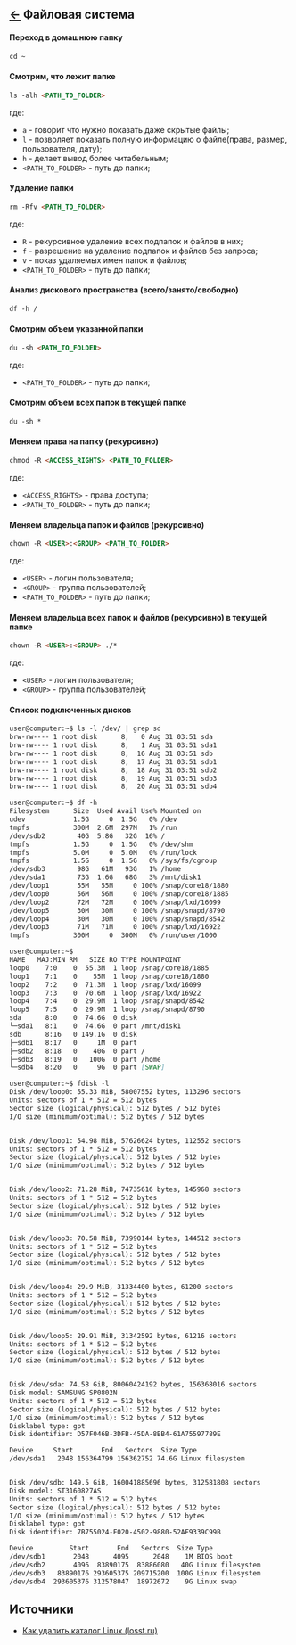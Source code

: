 [&larr;](readme.md "SSH команды") Файловая система
--------------------------------------------------

#### Переход в домашнюю папку

```markdown
cd ~
```

#### Смотрим, что лежит папке

```markdown
ls -alh <PATH_TO_FOLDER>
```

где:
 
- `a` - говорит что нужно показать даже скрытые файлы;
- `l` - позволяет показать полную информацию о файле(права, размер, пользователя, дату);
- `h` - делает вывод более читабельным;
- `<PATH_TO_FOLDER>` - путь до папки;

#### Удаление папки

```markdown
rm -Rfv <PATH_TO_FOLDER>
```

где:
 
- `R` - рекурсивное удаление всех подпапок и файлов в них;
- `f` - разрешение на удаление подпапок и файлов без запроса;
- `v` - показ удаляемых имен папок и файлов;
- `<PATH_TO_FOLDER>` - путь до папки;

#### Анализ дискового пространства (всего/занято/свободно)

```markdown
df -h /
```

#### Смотрим объем указанной папки

```markdown
du -sh <PATH_TO_FOLDER>
```

где:
 
- `<PATH_TO_FOLDER>` - путь до папки;

#### Смотрим объем всех папок в текущей папке

```markdown
du -sh *
```

#### Меняем права на папку (рекурсивно)

```markdown
chmod -R <ACCESS_RIGHTS> <PATH_TO_FOLDER>
```

где:
 
- `<ACCESS_RIGHTS>` - права доступа;
- `<PATH_TO_FOLDER>` - путь до папки;

#### Меняем владельца папок и файлов (рекурсивно)

```markdown
chown -R <USER>:<GROUP> <PATH_TO_FOLDER>
```

где:
 
- `<USER>` - логин пользователя;
- `<GROUP>` - группа пользователей;
- `<PATH_TO_FOLDER>` - путь до папки;

#### Меняем владельца всех папок и файлов (рекурсивно) в текущей папке

```markdown
chown -R <USER>:<GROUP> ./*
```

где:
 
- `<USER>` - логин пользователя;
- `<GROUP>` - группа пользователей;

#### Список подключенных дисков

```markdown
user@computer:~$ ls -l /dev/ | grep sd
brw-rw---- 1 root disk      8,   0 Aug 31 03:51 sda
brw-rw---- 1 root disk      8,   1 Aug 31 03:51 sda1
brw-rw---- 1 root disk      8,  16 Aug 31 03:51 sdb
brw-rw---- 1 root disk      8,  17 Aug 31 03:51 sdb1
brw-rw---- 1 root disk      8,  18 Aug 31 03:51 sdb2
brw-rw---- 1 root disk      8,  19 Aug 31 03:51 sdb3
brw-rw---- 1 root disk      8,  20 Aug 31 03:51 sdb4
```

```markdown
user@computer:~$ df -h
Filesystem      Size  Used Avail Use% Mounted on
udev            1.5G     0  1.5G   0% /dev
tmpfs           300M  2.6M  297M   1% /run
/dev/sdb2        40G  5.8G   32G  16% /
tmpfs           1.5G     0  1.5G   0% /dev/shm
tmpfs           5.0M     0  5.0M   0% /run/lock
tmpfs           1.5G     0  1.5G   0% /sys/fs/cgroup
/dev/sdb3        98G   61M   93G   1% /home
/dev/sda1        73G  1.6G   68G   3% /mnt/disk1
/dev/loop1       55M   55M     0 100% /snap/core18/1880
/dev/loop0       56M   56M     0 100% /snap/core18/1885
/dev/loop2       72M   72M     0 100% /snap/lxd/16099
/dev/loop5       30M   30M     0 100% /snap/snapd/8790
/dev/loop4       30M   30M     0 100% /snap/snapd/8542
/dev/loop3       71M   71M     0 100% /snap/lxd/16922
tmpfs           300M     0  300M   0% /run/user/1000
```

```markdown
user@computer:~$ 
NAME   MAJ:MIN RM   SIZE RO TYPE MOUNTPOINT
loop0    7:0    0  55.3M  1 loop /snap/core18/1885
loop1    7:1    0    55M  1 loop /snap/core18/1880
loop2    7:2    0  71.3M  1 loop /snap/lxd/16099
loop3    7:3    0  70.6M  1 loop /snap/lxd/16922
loop4    7:4    0  29.9M  1 loop /snap/snapd/8542
loop5    7:5    0  29.9M  1 loop /snap/snapd/8790
sda      8:0    0  74.6G  0 disk
└─sda1   8:1    0  74.6G  0 part /mnt/disk1
sdb      8:16   0 149.1G  0 disk
├─sdb1   8:17   0     1M  0 part
├─sdb2   8:18   0    40G  0 part /
├─sdb3   8:19   0   100G  0 part /home
└─sdb4   8:20   0     9G  0 part [SWAP]
```

```markdown
user@computer:~$ fdisk -l
Disk /dev/loop0: 55.33 MiB, 58007552 bytes, 113296 sectors
Units: sectors of 1 * 512 = 512 bytes
Sector size (logical/physical): 512 bytes / 512 bytes
I/O size (minimum/optimal): 512 bytes / 512 bytes


Disk /dev/loop1: 54.98 MiB, 57626624 bytes, 112552 sectors
Units: sectors of 1 * 512 = 512 bytes
Sector size (logical/physical): 512 bytes / 512 bytes
I/O size (minimum/optimal): 512 bytes / 512 bytes


Disk /dev/loop2: 71.28 MiB, 74735616 bytes, 145968 sectors
Units: sectors of 1 * 512 = 512 bytes
Sector size (logical/physical): 512 bytes / 512 bytes
I/O size (minimum/optimal): 512 bytes / 512 bytes


Disk /dev/loop3: 70.58 MiB, 73990144 bytes, 144512 sectors
Units: sectors of 1 * 512 = 512 bytes
Sector size (logical/physical): 512 bytes / 512 bytes
I/O size (minimum/optimal): 512 bytes / 512 bytes


Disk /dev/loop4: 29.9 MiB, 31334400 bytes, 61200 sectors
Units: sectors of 1 * 512 = 512 bytes
Sector size (logical/physical): 512 bytes / 512 bytes
I/O size (minimum/optimal): 512 bytes / 512 bytes


Disk /dev/loop5: 29.91 MiB, 31342592 bytes, 61216 sectors
Units: sectors of 1 * 512 = 512 bytes
Sector size (logical/physical): 512 bytes / 512 bytes
I/O size (minimum/optimal): 512 bytes / 512 bytes


Disk /dev/sda: 74.58 GiB, 80060424192 bytes, 156368016 sectors
Disk model: SAMSUNG SP0802N
Units: sectors of 1 * 512 = 512 bytes
Sector size (logical/physical): 512 bytes / 512 bytes
I/O size (minimum/optimal): 512 bytes / 512 bytes
Disklabel type: gpt
Disk identifier: D57F046B-3DFB-45DA-8BB4-61A75597789E

Device     Start       End   Sectors  Size Type
/dev/sda1   2048 156364799 156362752 74.6G Linux filesystem


Disk /dev/sdb: 149.5 GiB, 160041885696 bytes, 312581808 sectors
Disk model: ST3160827AS
Units: sectors of 1 * 512 = 512 bytes
Sector size (logical/physical): 512 bytes / 512 bytes
I/O size (minimum/optimal): 512 bytes / 512 bytes
Disklabel type: gpt
Disk identifier: 7B755024-F020-4502-9880-52AF9339C99B

Device         Start       End   Sectors  Size Type
/dev/sdb1       2048      4095      2048    1M BIOS boot
/dev/sdb2       4096  83890175  83886080   40G Linux filesystem
/dev/sdb3   83890176 293605375 209715200  100G Linux filesystem
/dev/sdb4  293605376 312578047  18972672    9G Linux swap
```

## Источники

- [Как удалить каталог Linux (losst.ru)](https://losst.ru/kak-udalit-katalog-linux)
